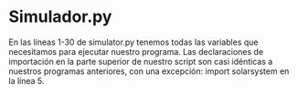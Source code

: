 # Simulador.py

En las líneas 1-30 de simulator.py tenemos todas las variables que necesitamos para ejecutar nuestro programa. Las declaraciones de importación en la parte superior de nuestro script son casi idénticas a nuestros programas anteriores, con una excepción: import solarsystem en la línea 5.
<!--stackedit_data:
eyJoaXN0b3J5IjpbNzc1ODEyMjZdfQ==
-->